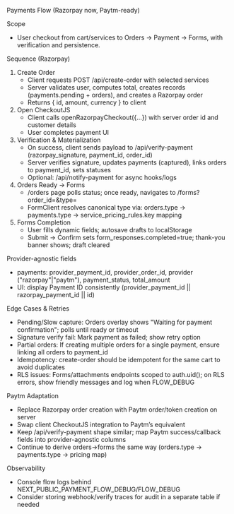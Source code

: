 Payments Flow (Razorpay now, Paytm-ready)

Scope
- User checkout from cart/services to Orders → Payment → Forms, with verification and persistence.

Sequence (Razorpay)
1) Create Order
   - Client requests POST /api/create-order with selected services
   - Server validates user, computes total, creates records (payments.pending + orders), and creates a Razorpay order
   - Returns { id, amount, currency } to client
2) Open CheckoutJS
   - Client calls openRazorpayCheckout({...}) with server order id and customer details
   - User completes payment UI
3) Verification & Materialization
   - On success, client sends payload to /api/verify-payment (razorpay_signature, payment_id, order_id)
   - Server verifies signature, updates payments (captured), links orders to payment_id, sets statuses
   - Optional: /api/notify-payment for async hooks/logs
4) Orders Ready → Forms
   - /orders page polls status; once ready, navigates to /forms?order_id=<id>&type=<resolved>
   - FormClient resolves canonical type via: orders.type → payments.type → service_pricing_rules.key mapping
5) Forms Completion
   - User fills dynamic fields; autosave drafts to localStorage
   - Submit → Confirm sets form_responses.completed=true; thank-you banner shows; draft cleared

Provider-agnostic fields
- payments: provider_payment_id, provider_order_id, provider ("razorpay"|"paytm"), payment_status, total_amount
- UI: display Payment ID consistently (provider_payment_id || razorpay_payment_id || id)

Edge Cases & Retries
- Pending/Slow capture: Orders overlay shows "Waiting for payment confirmation"; polls until ready or timeout
- Signature verify fail: Mark payment as failed; show retry option
- Partial orders: If creating multiple orders for a single payment, ensure linking all orders to payment_id
- Idempotency: create-order should be idempotent for the same cart to avoid duplicates
- RLS issues: Forms/attachments endpoints scoped to auth.uid(); on RLS errors, show friendly messages and log when FLOW_DEBUG

Paytm Adaptation
- Replace Razorpay order creation with Paytm order/token creation on server
- Swap client CheckoutJS integration to Paytm’s equivalent
- Keep /api/verify-payment shape similar; map Paytm success/callback fields into provider-agnostic columns
- Continue to derive orders→forms the same way (orders.type → payments.type → pricing map)

Observability
- Console flow logs behind NEXT_PUBLIC_PAYMENT_FLOW_DEBUG/FLOW_DEBUG
- Consider storing webhook/verify traces for audit in a separate table if needed
